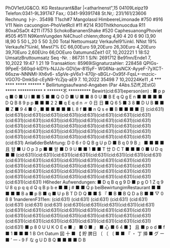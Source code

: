 PhOV1etUG&CO. KG Restaurant&Bar |<atharlnenst",15 04109Leipz19 Telefon:0341-9L391747 Fax,: 0341-99391748 St.Nr,: 231/161/23606 Rechnung 卜jr-. 3549B T1sch#7 Mangolassl HimbeereLimonade #750 #916 V11 Nein cacuongion-PhoVietRcll #11 #214 R30Thitkhonuocdua R11 80xaOSaOt 4211 iT753 SchokoBananenShake #520 CaphesuanongPhoviet #505 #511 N9KemVungden N4Chuo1 chlenn;dtong 4,90 4 20 6 90 l3,90 l8,90 5 50 L,20 5 50 3,00 Total Nettoumsatz Verkaufel9%inkl. NNst 19% Verkaufe7%inkl, Mwst7% EC 66,00Euro 59,20Euro 26,30Euro 4,20Euro 39,70Euro 2,60EUro 66,OOEuro 0atumundZeit1 07, 10,202221 1 18:52 UmsatzBruttoumsatz Seq -Nr. : 86731 1 S/N: 2691712 Be91nn/Ende1 7, 10,2022 19:47 1 21 19 Transaktion: 85969iSignaturzahler: 228458 QPIGs-9PpeE-S60qd-kIDYs-NJJJs-GDVjw-815yF- WG6Na-asNCX-AyyeF-7yXCT-66szw-NNNMI-Xh6v6- s5pVe-pV6x1-470jr-sBGLr-Ox95f-FqsL+-mzcic- VGO70-DmkSd-cEyN9-YcZjq-aE9 7. 10,2022 35498 7 10,20224Ke11 ,4 *** **** ***** ****** * Bellirtungsaufwand-Angaben (Par 4Abs.5Ziff,2EstG) ***** *********** * *******不 ********** Bewirt(cid:631)eperson(en) : ■ p p q ■ 0 ■ U l ■ ■ 5 ■ ■ Q O D ■ U ■ ■ 8 0 U ■ B E q Q g E n ■ ■ ■ ■ ■ D Q B 8 9 p p ■ ■ ■ 2 2 ■ q E q d n 〃 0 日 日 ■ Q 6 5 ■ 3 8 ■ D U B ■ ■ ■ Z ■ 9 4 ■ 0 , ■ ■ ■ ■ ■ ■ L 8 f ■ ■ n Q s e ■ B ■ ■ ■ ■ 日 (cid:631)(cid:631)(cid:631)(cid:631)(cid:631)(cid:631)(cid:631)(cid:631)(cid:631)(cid:631)(cid:631)(cid:631)(cid:631)(cid:631)(cid:631)(cid:631)(cid:631)(cid:631)(cid:631)(cid:631)(cid:631)(cid:631)(cid:631)(cid:631)(cid:631)(cid:631)(cid:631)(cid:631)(cid:631)(cid:631)(cid:631)(cid:631)(cid:631)(cid:631)(cid:631)(cid:631)(cid:631)(cid:631)(cid:631)(cid:631)(cid:631)(cid:631) Anla6derBeMrtung: D 0 6 r 0 Q B g U p D ■ B q 0 9 B 』 ■ ■ ■ ■ 且 甘 ■ U O p 3 p ■ ■ 甘 ■ D 9 U ■ ■ 1 ■ ■ T 廿 D C T ■ ■ ■ 0 ■ U D q ■ ■ (cid:631)(cid:631)(cid:631)(cid:631)(cid:631)(cid:631)(cid:631)(cid:631)(cid:631)(cid:631)(cid:631)(cid:631)(cid:631)(cid:631)(cid:631)(cid:631)(cid:631)(cid:631)(cid:631)(cid:631)(cid:631)(cid:631)(cid:631)(cid:631)(cid:631)(cid:631)(cid:631)(cid:631)(cid:631)(cid:631)(cid:631)(cid:631)(cid:631)(cid:631)(cid:631)(cid:631)(cid:631)(cid:631)(cid:631)(cid:631)(cid:631)(cid:631) H6heder Aufwendungen: ■ D q B q g 9 D ■ p g O 1 Z q 9 U 8 q p q q d Q q B p b e ■ ■ j # ■ ■ Q p beiBewirtungimRestaurant ■ ■ ■ ■ ■ B a ■ p B ■ q ■ U p B T D D Q ■ ■ $ 『 ■ B ■ B Q D a B ■ ■ ▽ 0 8 8 1nanderenF311en: (cid:631) (cid:631) (cid:631) (cid:631) (cid:631) (cid:631) (cid:631) (cid:631) (cid:631)(cid:631)(cid:631)(cid:631)(cid:631)(cid:631)(cid:631)(cid:631)(cid:631)(cid:631)(cid:631)(cid:631)(cid:631)(cid:631)(cid:631)(cid:631)(cid:631)(cid:631)(cid:631)(cid:631)(cid:631)(cid:631)(cid:631)(cid:631)(cid:631)(cid:631)(cid:631)(cid:631)(cid:631)(cid:631) ■ p 8 0 U U K O E e ■ 』 ■ 0 ■ 』 ■ 心 ■ 6 4 ■ 】 且 ■ p o d ■ f ■ 1 ■ ■ ■ 1 B Ort Oatum 図 十 ■ 【 貯 脾日 〔 〔 〔 ■ ■ 『 ・ 丁 挿 ■ グ ー ■ ’ 一 ‐ 9 F な g U D B Q ■ ■ ■ ■ D B